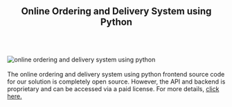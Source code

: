 <h2 style="text-align:center">Online Ordering and Delivery System using Python</h2><br/><br/>

![online ordering and delivery system using python](https://admin.ninjascode.com/wp-content/uploads/2025/repoImages/Gray/15.webp) <br/><br/>The online ordering and delivery system using python frontend source code for our solution is completely open source. However, the API and backend is proprietary and can be accessed via a paid license. For more details, <a href="https://enatega.com/?utm_source=github&utm_medium=repo&utm_campaign=gray-online-ordering-and-delivery-system-using-python" target="_blank">click here.</a>
